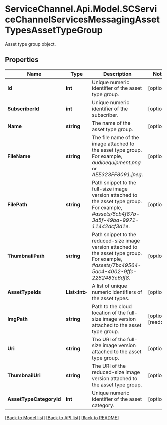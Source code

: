 # ServiceChannel.Api.Model.SCServiceChannelServicesMessagingAssetTypesAssetTypeGroup
Asset type group object.

## Properties

Name | Type | Description | Notes
------------ | ------------- | ------------- | -------------
**Id** | **int** | Unique numeric identifier of the asset type group. | [optional] 
**SubscriberId** | **int** | Unique numeric identifier of the subscriber. | [optional] 
**Name** | **string** | The name of the asset type group. | [optional] 
**FileName** | **string** | The file name of the image attached to the asset type group. For example, *audioequipment.png* or *AEE323FF8091.jpeg*. | [optional] 
**FilePath** | **string** | Path snippet to the full-size image version attached to the asset type group. For example, *#assets/6cb4f87b-3d5f-49ba-9971-11442dcf3d1e*. | [optional] 
**ThumbnailPath** | **string** | Path snippet to the reduced-size image version attached to the asset type group. For example, *#assets/7bc49564-5ac4-4002-9ffc-2282483e6df8*. | [optional] 
**AssetTypeIds** | **List&lt;int&gt;** | A list of unique numeric identifiers of the asset types. | [optional] 
**ImgPath** | **string** | Path to the cloud location of the full-size image version attached to the asset type group. | [optional] [readonly] 
**Uri** | **string** | The URI of the full-size image version attached to the asset type group. | [optional] 
**ThumbnailUri** | **string** | The URI of the reduced-size image version attached to the asset type group. | [optional] 
**AssetTypeCategoryId** | **int** | Unique numeric identifier of the asset category. | [optional] 

[[Back to Model list]](../README.md#documentation-for-models) [[Back to API list]](../README.md#documentation-for-api-endpoints) [[Back to README]](../README.md)

